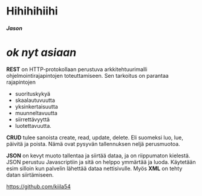 # Hihihihiihi
##### Jason

# *__ok nyt asiaan__*


**REST** on HTTP-protokollaan perustuva arkkitehtuurimalli ohjelmointirajapintojen toteuttamiseen. Sen tarkoitus on parantaa rajapintojen
- suorituskykyä
- skaalautuvuutta
- yksinkertaisuutta
- muunneltavuutta
- siirrettävyyttä
- luotettavuutta.

**CRUD** tulee sanoista create, read, update, delete. Eli suomeksi luo, lue, päivitä ja poista. Nämä ovat pysyvän tallennuksen neljä perusmuotoa.

**JSON** on kevyt muoto tallentaa ja siirtää dataa, ja on riippumaton kielestä. JSON perustuu Javascriptiin ja sitä on helppo ymmärtää ja luoda. Käytetään esim silloin kun palvelin lähettää dataa nettisivulle. Myös **XML** on tehty datan siirtämiseen.

https://github.com/kiila54



<!--
-random kokeilua, älä katso


_Ehtoota_ __pirttiin__

* ok 1
* ok 2
* ok 2a
* ok 2b
* ok 3

![haram camel 2012](https://i.ytimg.com/vi/L7nU8PshqkU/maxresdefault.jpg)
[get your hijab now to achieve full halal](https://www.reddit.com/r/arabfunny/)

> hohohohoohoho

1|2
-|-
2|4
3|6
4|8
5|10

~~we support haram~~

__the impostor is sus! :flushed:__

--------------------------------------
>